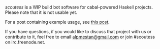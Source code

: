 *scoutess* is a WIP build bot software for cabal-powered Haskell projects. Please note that it is not usable yet.

For a post containing example usage, see [this post](http://projectscoutess.blogspot.co.uk/2012/08/mission-report.html).

If you have questions, if you would like to discuss that project with us or contribute to it, feel free to email alpmestan@gmail.com or join #scoutess on irc.freenode.net.
